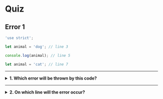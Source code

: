 # Quiz

## Error 1

```js
'use strict';

let animal = 'dog'; // line 3

console.log(animal); // line 5

let animal = 'cat'; // line 7
```

---

<details>
<summary><strong>1. Which error will be thrown by this code?</strong></summary>
<br>

<details>
<summary><em>A. SyntaxError</em></summary>
<br>

✔ Correct!

Declaring two variables with the same name is a _SyntaxError_.

This error is caught in _creation phase_, the program will not even start
running. (you'll learn more about this in Debugging)

</details>
<details>
<summary><em>B. ReferenceError</em></summary>
<br>

✖ Nope.

_ReferenceErrors_ happen when you try to use a variable that was never declared.

The problem here is that the variable was declared twice.

</details>

</details>

---

<details>
<summary><strong>2. On which line will the error occur?</strong></summary>
<br>

<details>
<summary><em>A. line 1</em></summary>
<br>

✖ Nope.

Line 1 is the `"use strict";` directive, it changes the way JS interprets your
code but it's not a _step_ in your program.

Errors will never occur on the `"use strict";` line.

</details>
<details>
<summary><em>B. line 3</em></summary>
<br>

✖ Nope.

The first time you declared the variable `animal` everything is ok, you can
always declare a variable once.

</details>
<details>
<summary><em>C. line 5</em></summary>
<br>

✖ Nope.

This line is never actually executed!

Because the _SyntaxError_ occurs **before** the program actually runs (creation
phase), the value stored in `animal` is never logged.

</details>
<details>
<summary><em>D. line 7</em></summary>
<br>

✔ Correct!

The error occurs on _line 7_ because this is where `animal` is declared for the
**second** time.

Declaring the same variable twice will cause an error. (unless they're in
different _scopes_, more on this in a few chapters.)

</details>

</details>
